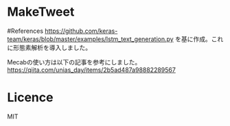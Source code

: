 # MakeTweet

#References
https://github.com/keras-team/keras/blob/master/examples/lstm_text_generation.py
を基に作成。これに形態素解析を導入しました。

Mecabの使い方は以下の記事を参考にしました。https://qiita.com/unias_day/items/2b5ad487a98882289567

# Licence
MIT
